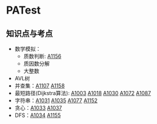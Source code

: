 # PATest

## 知识点与考点

* 数学模拟：
  * 质数判断: [A1156](https://github.com/UKMeng/PATest/blob/master/Aclass/A1156.cpp)
  * 质因数分解
  * 大整数
* AVL树
* 并查集：[A1107](https://github.com/UKMeng/PATest/blob/master/Aclass/A1107.cpp) [A1158](https://github.com/UKMeng/PATest/blob/master/Aclass/A1158.cpp)
* 最短路径(Dijkstra算法): [A1003](https://github.com/UKMeng/PATest/blob/master/Aclass/A1003.cpp) [A1018](https://github.com/UKMeng/PATest/blob/master/Aclass/A1018.cpp) [A1030](https://github.com/UKMeng/PATest/blob/master/Aclass/A1030.cpp) [A1072](https://github.com/UKMeng/PATest/blob/master/Aclass/A1072.cpp) [A1087](https://github.com/UKMeng/PATest/blob/master/Aclass/A1087.cpp)
* 字符串：[A1031](https://github.com/UKMeng/PATest/blob/master/Aclass/A1031.cpp) [A1035](https://github.com/UKMeng/PATest/blob/master/Aclass/A1035.cpp) [A1077](https://github.com/UKMeng/PATest/blob/master/Aclass/A1077.cpp) [A1152](https://github.com/UKMeng/PATest/blob/master/Aclass/A1152.cpp)
* 贪心：[A1033](https://github.com/UKMeng/PATest/blob/master/Aclass/A1033.cpp) [A1037](https://github.com/UKMeng/PATest/blob/master/Aclass/A1037.cpp) 
* DFS：[A1034](https://github.com/UKMeng/PATest/blob/master/Aclass/A1034.cpp) [A1155](https://github.com/UKMeng/PATest/blob/master/Aclass/A1155.cpp)